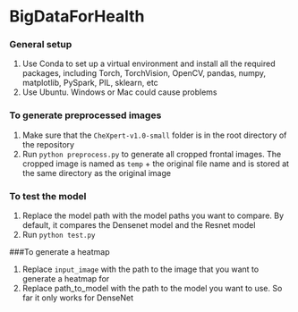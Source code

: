 # BigDataForHealth

### General setup
1. Use Conda to set up a virtual environment and install all the required packages, including Torch, TorchVision, OpenCV, pandas, numpy, matplotlib, PySpark, PIL, sklearn, etc
2. Use Ubuntu. Windows or Mac could cause problems

### To generate preprocessed images
1. Make sure that the `CheXpert-v1.0-small` folder is in the root directory of the repository
2. Run `python preprocess.py`  to generate all cropped frontal images. The cropped image is named as `temp` + the original file name and is stored at the same directory as the original image

### To test the model
1. Replace the model path with the model paths you want to compare. By default, it compares the Densenet model and the Resnet model
1. Run `python test.py`

###To generate a heatmap
1. Replace `input_image` with the path to the image that you want to generate a heatmap for
2. Replace path_to_model with the path to the model you want to use. So far it only works for DenseNet

